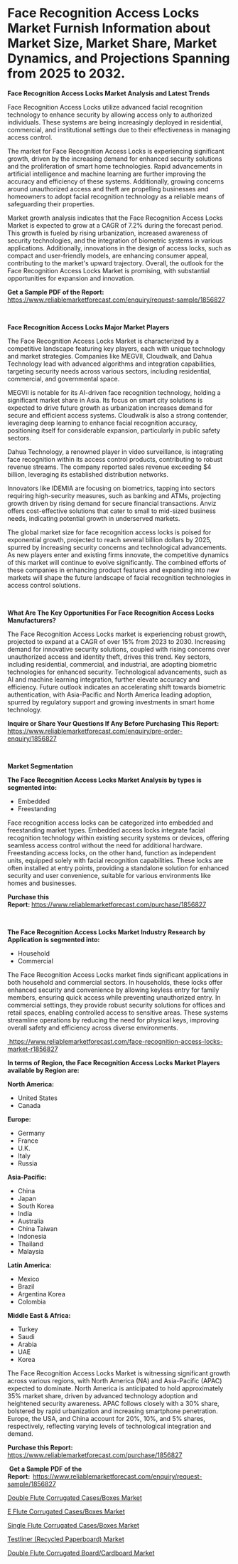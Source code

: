 <p><h1>Face Recognition Access Locks Market Furnish Information about Market Size, Market Share, Market Dynamics, and Projections Spanning from 2025 to 2032.</h1></p><p><strong>Face Recognition Access Locks Market Analysis and Latest Trends</strong></p>
<p><p>Face Recognition Access Locks utilize advanced facial recognition technology to enhance security by allowing access only to authorized individuals. These systems are being increasingly deployed in residential, commercial, and institutional settings due to their effectiveness in managing access control. </p><p>The market for Face Recognition Access Locks is experiencing significant growth, driven by the increasing demand for enhanced security solutions and the proliferation of smart home technologies. Rapid advancements in artificial intelligence and machine learning are further improving the accuracy and efficiency of these systems. Additionally, growing concerns around unauthorized access and theft are propelling businesses and homeowners to adopt facial recognition technology as a reliable means of safeguarding their properties.</p><p>Market growth analysis indicates that the Face Recognition Access Locks Market is expected to grow at a CAGR of 7.2% during the forecast period. This growth is fueled by rising urbanization, increased awareness of security technologies, and the integration of biometric systems in various applications. Additionally, innovations in the design of access locks, such as compact and user-friendly models, are enhancing consumer appeal, contributing to the market's upward trajectory. Overall, the outlook for the Face Recognition Access Locks Market is promising, with substantial opportunities for expansion and innovation.</p></p>
<p><strong>Get a Sample PDF of the Report:&nbsp;</strong> <a href="https://www.reliablemarketforecast.com/enquiry/request-sample/1856827?utm_campaign=1903&utm_medium=2&utm_source=Github&utm_content=ia&utm_term=08012025&utm_id=face-recognition-access-locks">https://www.reliablemarketforecast.com/enquiry/request-sample/1856827</a></p>
<p>&nbsp;</p>
<p><strong>Face Recognition Access Locks Major Market Players</strong></p>
<p><p>The Face Recognition Access Locks Market is characterized by a competitive landscape featuring key players, each with unique technology and market strategies. Companies like MEGVII, Cloudwalk, and Dahua Technology lead with advanced algorithms and integration capabilities, targeting security needs across various sectors, including residential, commercial, and governmental space.</p><p>MEGVII is notable for its AI-driven face recognition technology, holding a significant market share in Asia. Its focus on smart city solutions is expected to drive future growth as urbanization increases demand for secure and efficient access systems. Cloudwalk is also a strong contender, leveraging deep learning to enhance facial recognition accuracy, positioning itself for considerable expansion, particularly in public safety sectors.</p><p>Dahua Technology, a renowned player in video surveillance, is integrating face recognition within its access control products, contributing to robust revenue streams. The company reported sales revenue exceeding $4 billion, leveraging its established distribution networks.</p><p>Innovators like IDEMIA are focusing on biometrics, tapping into sectors requiring high-security measures, such as banking and ATMs, projecting growth driven by rising demand for secure financial transactions. Anviz offers cost-effective solutions that cater to small to mid-sized business needs, indicating potential growth in underserved markets.</p><p>The global market size for face recognition access locks is poised for exponential growth, projected to reach several billion dollars by 2025, spurred by increasing security concerns and technological advancements. As new players enter and existing firms innovate, the competitive dynamics of this market will continue to evolve significantly. The combined efforts of these companies in enhancing product features and expanding into new markets will shape the future landscape of facial recognition technologies in access control solutions.</p></p>
<p>&nbsp;</p>
<p><strong>What Are The Key Opportunities For Face Recognition Access Locks Manufacturers?</strong></p>
<p><p>The Face Recognition Access Locks market is experiencing robust growth, projected to expand at a CAGR of over 15% from 2023 to 2030. Increasing demand for innovative security solutions, coupled with rising concerns over unauthorized access and identity theft, drives this trend. Key sectors, including residential, commercial, and industrial, are adopting biometric technologies for enhanced security. Technological advancements, such as AI and machine learning integration, further elevate accuracy and efficiency. Future outlook indicates an accelerating shift towards biometric authentication, with Asia-Pacific and North America leading adoption, spurred by regulatory support and growing investments in smart home technology.</p></p>
<p><strong>Inquire or Share Your Questions If Any Before Purchasing This Report:</strong> <a href="https://www.reliablemarketforecast.com/enquiry/pre-order-enquiry/1856827?utm_campaign=1903&utm_medium=2&utm_source=Github&utm_content=ia&utm_term=08012025&utm_id=face-recognition-access-locks">https://www.reliablemarketforecast.com/enquiry/pre-order-enquiry/1856827</a></p>
<p>&nbsp;</p>
<p><strong>Market Segmentation</strong></p>
<p><strong>The Face Recognition Access Locks Market Analysis by types is segmented into:</strong></p>
<p><ul><li>Embedded</li><li>Freestanding</li></ul></p>
<p><p>Face recognition access locks can be categorized into embedded and freestanding market types. Embedded access locks integrate facial recognition technology within existing security systems or devices, offering seamless access control without the need for additional hardware. Freestanding access locks, on the other hand, function as independent units, equipped solely with facial recognition capabilities. These locks are often installed at entry points, providing a standalone solution for enhanced security and user convenience, suitable for various environments like homes and businesses.</p></p>
<p><strong>Purchase this Report:&nbsp;</strong><a href="https://www.reliablemarketforecast.com/purchase/1856827?utm_campaign=1903&utm_medium=2&utm_source=Github&utm_content=ia&utm_term=08012025&utm_id=face-recognition-access-locks">https://www.reliablemarketforecast.com/purchase/1856827</a></p>
<p>&nbsp;</p>
<p><strong>The Face Recognition Access Locks Market Industry Research by Application is segmented into:</strong></p>
<p><ul><li>Household</li><li>Commercial</li></ul></p>
<p><p>The Face Recognition Access Locks market finds significant applications in both household and commercial sectors. In households, these locks offer enhanced security and convenience by allowing keyless entry for family members, ensuring quick access while preventing unauthorized entry. In commercial settings, they provide robust security solutions for offices and retail spaces, enabling controlled access to sensitive areas. These systems streamline operations by reducing the need for physical keys, improving overall safety and efficiency across diverse environments.</p></p>
<p><a href="https://www.reliablemarketforecast.com/face-recognition-access-locks-market-r1856827?utm_campaign=1903&utm_medium=2&utm_source=Github&utm_content=ia&utm_term=08012025&utm_id=face-recognition-access-locks">&nbsp;https://www.reliablemarketforecast.com/face-recognition-access-locks-market-r1856827</a></p>
<p><strong>In terms of Region, the Face Recognition Access Locks Market Players available by Region are:</strong></p>
<p>
    <p> <strong> North America: </strong>
        <ul>
            <li>United States</li>
            <li>Canada</li>
        </ul>
        </p> 
    <p> <strong> Europe: </strong>
        <ul>
            <li>Germany</li>
            <li>France</li>
            <li>U.K.</li>
            <li>Italy</li>
            <li>Russia</li>
        </ul>
        </p> 
    <p> <strong> Asia-Pacific: </strong>
        <ul>
            <li>China</li>
            <li>Japan</li>
            <li>South Korea</li>
            <li>India</li>
            <li>Australia</li>
            <li>China Taiwan</li>
            <li>Indonesia</li>
            <li>Thailand</li>
            <li>Malaysia</li>
        </ul>
        </p> 
    <p> <strong> Latin America: </strong>
        <ul>
            <li>Mexico</li>
            <li>Brazil</li>
            <li>Argentina Korea</li>
            <li>Colombia</li>
        </ul>
        </p> 
    <p> <strong> Middle East & Africa: </strong>
        <ul>
            <li>Turkey</li>
            <li>Saudi</li>
            <li>Arabia</li>
            <li>UAE</li>
            <li>Korea</li>
        </ul>
    </p>
    </p>
<p><p>The Face Recognition Access Locks Market is witnessing significant growth across various regions, with North America (NA) and Asia-Pacific (APAC) expected to dominate. North America is anticipated to hold approximately 35% market share, driven by advanced technology adoption and heightened security awareness. APAC follows closely with a 30% share, bolstered by rapid urbanization and increasing smartphone penetration. Europe, the USA, and China account for 20%, 10%, and 5% shares, respectively, reflecting varying levels of technological integration and demand.</p></p>
<p><strong>Purchase this Report: </strong><a href="https://www.reliablemarketforecast.com/purchase/1856827?utm_campaign=1903&utm_medium=2&utm_source=Github&utm_content=ia&utm_term=08012025&utm_id=face-recognition-access-locks">https://www.reliablemarketforecast.com/purchase/1856827</a></p>
<p>&nbsp;<strong>Get a Sample PDF of the Report:&nbsp;&nbsp;</strong><a href="https://www.reliablemarketforecast.com/enquiry/request-sample/1856827?utm_campaign=1903&utm_medium=2&utm_source=Github&utm_content=ia&utm_term=08012025&utm_id=face-recognition-access-locks">https://www.reliablemarketforecast.com/enquiry/request-sample/1856827</a></p>
<p><strong></strong></p>
<p><p><a href="https://www.linkedin.com/pulse/double-flute-corrugated-casesboxes-market-research-report-b1dvc?utm_campaign=1903&utm_medium=2&utm_source=Github&utm_content=ia&utm_term=08012025&utm_id=face-recognition-access-locks">Double Flute Corrugated Cases/Boxes Market</a></p><p><a href="https://www.linkedin.com/pulse/in-depth-analysis-e-flute-corrugated-casesboxes-market-size-9bfvc?utm_campaign=1903&utm_medium=2&utm_source=Github&utm_content=ia&utm_term=08012025&utm_id=face-recognition-access-locks">E Flute Corrugated Cases/Boxes Market</a></p><p><a href="https://www.linkedin.com/pulse/single-flute-corrugated-casesboxes-market-trends-report-industry-cadmc?utm_campaign=1903&utm_medium=2&utm_source=Github&utm_content=ia&utm_term=08012025&utm_id=face-recognition-access-locks">Single Flute Corrugated Cases/Boxes Market</a></p><p><a href="https://www.linkedin.com/pulse/market-growth-revenue-projections-testliner-recycled-paperboard-tvbyc?utm_campaign=1903&utm_medium=2&utm_source=Github&utm_content=ia&utm_term=08012025&utm_id=face-recognition-access-locks">Testliner (Recycled Paperboard) Market</a></p><p><a href="https://www.linkedin.com/pulse/projecting-double-flute-corrugated-boardcardboard-markets-jklce?utm_campaign=1903&utm_medium=2&utm_source=Github&utm_content=ia&utm_term=08012025&utm_id=face-recognition-access-locks">Double Flute Corrugated Board/Cardboard Market</a></p></p>